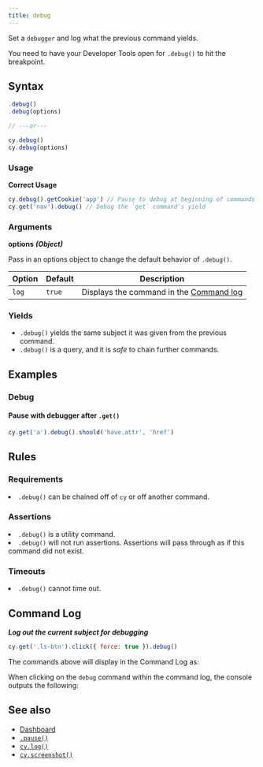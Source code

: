 ```yaml
---
title: debug
---
```


Set a `debugger` and log what the previous command yields.

<Alert type="warning">

You need to have your Developer Tools open for `.debug()` to hit the breakpoint.

</Alert>

## Syntax

```javascript
.debug()
.debug(options)

// ---or---

cy.debug()
cy.debug(options)
```

### Usage

**<Icon name="check-circle" color="green"></Icon> Correct Usage**

```javascript
cy.debug().getCookie('app') // Pause to debug at beginning of commands
cy.get('nav').debug() // Debug the `get` command's yield
```

### Arguments

**<Icon name="angle-right"></Icon> options** **_(Object)_**

Pass in an options object to change the default behavior of `.debug()`.

| Option | Default | Description                                                                              |
| ------ | ------- | ---------------------------------------------------------------------------------------- |
| `log`  | `true`  | Displays the command in the [Command log](/guides/core-concepts/cypress-app#Command-Log) |

### Yields [<Icon name="question-circle"/>](/guides/core-concepts/introduction-to-cypress#Subject-Management)

- `.debug()` yields the same subject it was given from the previous command.
- `.debug()` is a query, and it is _safe_ to chain further commands.

## Examples

### Debug

#### Pause with debugger after `.get()`

```javascript
cy.get('a').debug().should('have.attr', 'href')
```

## Rules

### Requirements [<Icon name="question-circle"/>](/guides/core-concepts/introduction-to-cypress#Chains-of-Commands)

<List><li>`.debug()` can be chained off of `cy` or off another
command.</li></List>

### Assertions [<Icon name="question-circle"/>](/guides/core-concepts/introduction-to-cypress#Assertions)

<List><li>`.debug()` is a utility command.</li><li>`.debug()` will not run
assertions. Assertions will pass through as if this command did not
exist.</li></List>

### Timeouts [<Icon name="question-circle"/>](/guides/core-concepts/introduction-to-cypress#Timeouts)

<List><li>`.debug()` cannot time out.</li></List>

## Command Log

**_Log out the current subject for debugging_**

```javascript
cy.get('.ls-btn').click({ force: true }).debug()
```

The commands above will display in the Command Log as:

<DocsImage src="/img/api/debug/how-debug-displays-in-command-log.png" alt="Command Log debug" ></DocsImage>

When clicking on the `debug` command within the command log, the console outputs
the following:

<DocsImage src="/img/api/debug/console-gives-all-debug-info-for-command.png" alt="console.log debug" ></DocsImage>

## See also

- [Dashboard](https://on.cypress.io/dashboard)
- [`.pause()`](/api/commands/pause)
- [`cy.log()`](/api/commands/log)
- [`cy.screenshot()`](/api/commands/screenshot)
